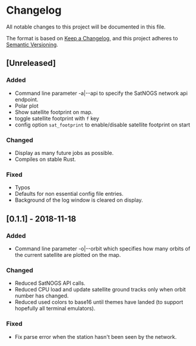 # Changelog
All notable changes to this project will be documented in this file.

The format is based on [Keep a Changelog](https://keepachangelog.com/en/1.0.0/),
and this project adheres to [Semantic Versioning](https://semver.org/spec/v2.0.0.html).

## [Unreleased]
### Added
- Command line parameter -a|--api to specify the SatNOGS network api endpoint.
- Polar plot
- Show satellite footprint on map.
- toggle satellite footprint with `f` key
- config option `sat_footprint` to enable/disable satellite footprint on start

### Changed
- Display as many future jobs as possible.
- Compiles on stable Rust.

### Fixed
- Typos
- Defaults for non essential config file entries.
- Background of the log window is cleared on display.

## [0.1.1] - 2018-11-18
### Added
- Command line parameter -o|--orbit which specifies how many orbits of the
  current satellite are plotted on the map.
 
### Changed
- Reduced SatNOGS API calls.
- Reduced CPU load and update satellite ground tracks only when orbit number
  has changed.
- Reduced used colors to base16 until themes have landed (to support hopefully
  all terminal emulators).

### Fixed
- Fix parse error when the station hasn't been seen by the network.
